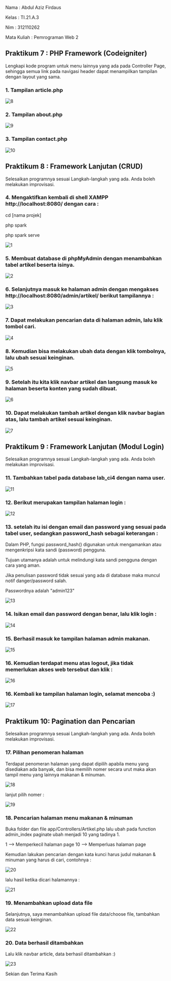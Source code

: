 Nama : Abdul Aziz Firdaus

Kelas : TI.21.A.3

Nim : 312110262

Mata Kuliah : Pemrograman Web 2

<h2> Praktikum 7 : PHP Framework (Codeigniter) </h2>

Lengkapi kode program untuk menu lainnya yang ada pada Controller Page, sehingga semua link pada navigasi header dapat menampilkan tampilan dengan layout yang sama.

<h3> 1. Tampilan article.php </h3>

![8](https://github.com/AzizLike29/Lab7Web/assets/119909214/df5594df-4ee1-42a7-a69e-bd7110355edb)

<h3> 2. Tampilan about.php </h3>

![9](https://github.com/AzizLike29/Lab7Web/assets/119909214/cc191efc-8bd9-4690-a630-f455550b6f51)

<h3> 3. Tampilan contact.php </h3>

![10](https://github.com/AzizLike29/Lab7Web/assets/119909214/528da4fe-7524-4745-bd77-678969a83b6b)

<h2> Praktikum 8 : Framework Lanjutan (CRUD) </h2>

Selesaikan programnya sesuai Langkah-langkah yang ada. Anda boleh melakukan improvisasi.

<h3> 4. Mengaktifkan kembali di shell XAMPP http://localhost:8080/ dengan cara : </h3>

cd [nama projek]

php spark

php spark serve

![1](https://github.com/AzizLike29/Lab7Web/assets/119909214/85443b21-62c6-4349-9d46-7c669968dec2)

<h3> 5. Membuat database di phpMyAdmin dengan menambahkan tabel artikel beserta isinya. </h3>

![2](https://github.com/AzizLike29/Lab7Web/assets/119909214/a784148f-141d-4355-880d-e6c6e44c2e79)

<h3> 6. Selanjutnya masuk ke halaman admin dengan mengakses http://localhost:8080/admin/artikel/ berikut tampilannya : </h3>

![3](https://github.com/AzizLike29/Lab7Web/assets/119909214/c0d84679-211a-44f1-97e8-1b826f5c37a1)

<h3> 7. Dapat melakukan pencarian data di halaman admin, lalu klik tombol cari. </h3>

![4](https://github.com/AzizLike29/Lab7Web/assets/119909214/5362183b-66ac-4ce1-b3fc-e4272562abdf)

<h3> 8. Kemudian bisa melakukan ubah data dengan klik tombolnya, lalu ubah sesuai keinginan. </h3>

![5](https://github.com/AzizLike29/Lab7Web/assets/119909214/2169121c-acea-4f10-af4b-42aabea3dc2d)

<h3> 9. Setelah itu kita klik navbar artikel dan langsung masuk ke halaman beserta konten yang sudah dibuat. </h3>

![6](https://github.com/AzizLike29/Lab7Web/assets/119909214/030caa9c-9936-4122-80c9-a5fed518de5c)

<h3> 10. Dapat melakukan tambah artikel dengan klik navbar bagian atas, lalu tambah artikel sesuai keinginan. </h3>

![7](https://github.com/AzizLike29/Lab7Web/assets/119909214/54f5cf35-ab61-4056-8e03-d7b7f0774db1)

<h2> Praktikum 9 : Framework Lanjutan (Modul Login) </h2>

Selesaikan programnya sesuai Langkah-langkah yang ada. Anda boleh melakukan improvisasi.

<h3> 11. Tambahkan tabel pada database lab_ci4 dengan nama user. </h3>

![11](https://github.com/AzizLike29/Lab7Web/assets/119909214/3efbafc8-b04b-4d23-b773-be1f8a1f9826)

<h3> 12. Berikut merupakan tampilan halaman login : </h3>

![12](https://github.com/AzizLike29/Lab7Web/assets/119909214/7dc61aca-9244-42df-8cc6-26c345225143)

<h3> 13. setelah itu isi dengan email dan password yang sesuai pada tabel user, sedangkan password_hash sebagai keterangan : </h3>

Dalam PHP, fungsi password_hash() digunakan untuk mengamankan atau mengenkripsi kata sandi (password) pengguna.

Tujuan utamanya adalah untuk melindungi kata sandi pengguna dengan cara yang aman.

Jika penulisan password tidak sesuai yang ada di database maka muncul notif danger/password salah.

Passwordnya adalah "admin123"

![13](https://github.com/AzizLike29/Lab7Web/assets/119909214/4cf1f87c-14b1-4545-a979-2c53b7723ba4)

<h3> 14. Isikan email dan password dengan benar, lalu klik login : </h3>

![14](https://github.com/AzizLike29/Lab7Web/assets/119909214/15f7bf40-bfc6-4741-89cd-3d991c8a0b68)

<h3> 15. Berhasil masuk ke tampilan halaman admin makanan. </h3>

![15](https://github.com/AzizLike29/Lab7Web/assets/119909214/399dccda-0412-4188-8bb1-fafc270ed656)

<h3> 16. Kemudian terdapat menu atas logout, jika tidak memerlukan akses web tersebut dan klik : </h3>

![16](https://github.com/AzizLike29/Lab7Web/assets/119909214/9fb4e6a0-4108-4194-9df8-e7e708609ee5)

<h3> 16. Kembali ke tampilan halaman login, selamat mencoba :) </h3>

![17](https://github.com/AzizLike29/Lab7Web/assets/119909214/32ba8b40-6778-4efe-a5ca-ebf03270209d)

<h2> Praktikum 10: Pagination dan Pencarian </h2>

Selesaikan programnya sesuai Langkah-langkah yang ada. Anda boleh melakukan improvisasi.

<h3> 17. Pilihan penomeran halaman </h3>

Terdapat penomeran halaman yang dapat dipilih apabila menu yang disediakan ada banyak, dan bisa memilih nomer secara urut maka akan tampil menu yang lainnya makanan & minuman.

![18](https://github.com/AzizLike29/Lab7Web/assets/119909214/0f3aef5d-7ab3-4c36-8a35-908170059eec)

lanjut pilih nomer :

![19](https://github.com/AzizLike29/Lab7Web/assets/119909214/ee5fe907-5775-4f00-8ee3-099e67af1e26)

<h3> 18. Pencarian halaman menu makanan & minuman </h3>

Buka folder dan file app/Controllers/Artikel.php lalu ubah pada function admin_index paginate ubah menjadi 10 yang tadinya 1.

1 --> Memperkecil halaman page
10 --> Memperluas halaman page

Kemudian lakukan pencarian dengan kata kunci harus judul makanan & minuman yang harus di cari, contohnya :

![20](https://github.com/AzizLike29/Lab7Web/assets/119909214/56e4c017-5591-45a3-882a-556c182d50b0)

lalu hasil ketika dicari halamannya :

![21](https://github.com/AzizLike29/Lab7Web/assets/119909214/05c47903-25b7-4624-90f7-c91502a67304)

<h3> 19. Menambahkan upload data file </h3>

Selanjutnya, saya menambahkan upload file data/choose file, tambahkan data sesuai keinginan.

![22](https://github.com/AzizLike29/Lab7Web/assets/119909214/3bad40ce-9065-440a-9c5a-93c9126bbb51)

<h3> 20. Data berhasil ditambahkan </h3>

Lalu klik navbar article, data berhasil ditambahkan :)

![23](https://github.com/AzizLike29/Lab7Web/assets/119909214/16d9875a-f0d2-4770-abbd-6e16e1b8cfea)

<p> Sekian dan Terima Kasih </p>
